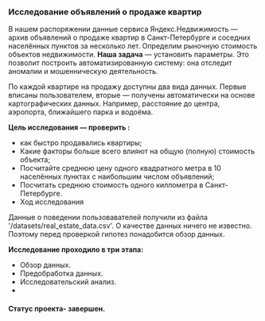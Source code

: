 ### Исследование объявлений о продаже квартир
В нашем распоряжении данные сервиса Яндекс.Недвижимость — архив объявлений о продаже квартир в Санкт-Петербурге и соседних населённых пунктов за несколько лет. Определим рыночную стоимость объектов недвижимости.
**Наша задача** — установить параметры. Это позволит построить автоматизированную систему: она отследит аномалии и мошенническую деятельность.

По каждой квартире на продажу доступны два вида данных. Первые вписаны пользователем, вторые — получены автоматически на основе картографических данных. Например, расстояние до центра, аэропорта, ближайшего парка и водоёма.

**Цель исследования — проверить :**

- как быстро продавались квартиры;
- Какие факторы больше всего влияют на общую (полную) стоимость объекта;
- Посчитайте среднюю цену одного квадратного метра в 10 населённых пунктах с наибольшим числом объявлений;
- Посчитать среднюю стоимость одного киллометра в Санкт-Петербурге.
- Ход исследования

Данные о поведении пользовавателей получили из файла '/datasets/real_estate_data.csv'. О качестве данных ничего не известно. Поэтому перед проверкой гипотез понадобится обзор данных.

**Исследование проходило в три этапа:**
- Обзор данных.
- Предобработка данных.
- Исследовательский анализ.
- 
#### Статус проекта- завершен.
